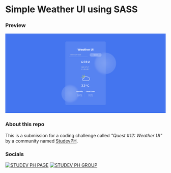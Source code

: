 # Simple Weather UI using SASS

### Preview
![preview](./screenshots/preview.png)

### About this repo

This is a submission for a coding challenge called _"Quest #12: Weather UI"_ by a community named [StudevPH](https://facebook.com/groups/studevph).

### Socials

[![STUDEV PH PAGE](https://img.shields.io/badge/facebook-%231877F2.svg?&style=for-the-badge&logo=facebook&logoColor=%231877F2&label=STUDEV%20PH%20PAGE&labelColor=white)](https://web.facebook.com/studevph) 
[![STUDEV PH GROUP](https://img.shields.io/badge/facebook-%231877F2.svg?&style=for-the-badge&logo=facebook&logoColor=%231877F2&label=STUDEV%20PH%20GROUP&labelColor=white)](https://facebook.com/groups/studevph)